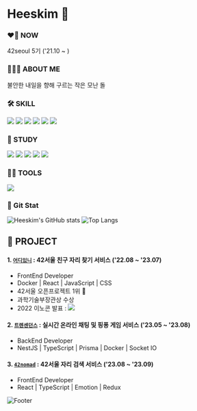 # Heeskim 👋

### ❤️‍🔥 NOW
42seoul 5기 ('21.10 ~ )

### 🙋🏻‍♀️ ABOUT ME
불안한 내일을 향해 구르는 작은 모난 돌 
  
### 🛠️ SKILL
<img src="https://img.shields.io/badge/c-A8B9CC?style=for-the-badge&logo=c&logoColor=white"> 
<img src="https://img.shields.io/badge/c++-00599C?style=for-the-badge&logo=cplusplus&logoColor=white"> 
<img src="https://img.shields.io/badge/docker-2496ED?style=for-the-badge&logo=docker&logoColor=white">
<img src="https://img.shields.io/badge/typescript-3178C6?style=for-the-badge&logo=typescript&logoColor=white">
<img src="https://img.shields.io/badge/javascript-F7DF12?style=for-the-badge&logo=javascript&logoColor=white">
<img src="https://img.shields.io/badge/react-61DAFB?style=for-the-badge&logo=react&logoColor=white">

### 🌱 STUDY
<img src="https://img.shields.io/badge/nestjs-E0234E?style=for-the-badge&logo=nestjs&logoColor=white"> 
<img src="https://img.shields.io/badge/python-3776AB?style=for-the-badge&logo=python&logoColor=white"> 
<img src="https://img.shields.io/badge/prisma-2D3748?style=for-the-badge&logo=prisma&logoColor=white"> 
<img src="https://img.shields.io/badge/postgresql-4169E1?style=for-the-badge&logo=postgresql&logoColor=white"> 
<img src="https://img.shields.io/badge/aws-232F3E?style=for-the-badge&logo=amazonaws&logoColor=white">

### 👩‍💻 TOOLS
<img src="https://img.shields.io/badge/vscode-007ACC?style=for-the-badge&logo=visualstudiocode&logoColor=white">


### 💫 Git Stat
![Heeskim's GitHub stats](https://github-readme-stats.vercel.app/api?username=lamPolar&hide=stars)
![Top Langs](https://github-readme-stats.vercel.app/api/top-langs/?username=lamPolar&layout=compact)


## 🌿 PROJECT
#### 1. [`어디있니`](https://github.com/42Where/where42) : 42서울 친구 자리 찾기 서비스 ('22.08 ~ '23.07)
- FrontEnd Developer
- Docker | React | JavaScript | CSS
- 42서울 오픈프로젝트 1위 👑
- 과학기술부장관상 수상
- 2022 이노콘 발표 : [<img src="https://img.shields.io/badge/YouTube-FF0000?style=flat&logo=youtube&logoColor=white">](https://www.youtube.com/live/URFO7xm-Xe8?feature=share&t=4672)

#### 2. [`트렌센던스`](https://github.com/dino9881/42T) : 실시간 온라인 채팅 및 핑퐁 게임 서비스 ('23.05 ~ '23.08)
- BackEnd Developer
- NestJS | TypeScript | Prisma | Docker | Socket IO

#### 3. [`42nomad`](https://github.com/42nomad/frontend) : 42서울 자리 검색 서비스 ('23.08 ~ '23.09) 
- FrontEnd Developer
- React | TypeScript | Emotion | Redux

![Footer](https://capsule-render.vercel.app/api?type=waving&color=auto&height=200&section=footer)
